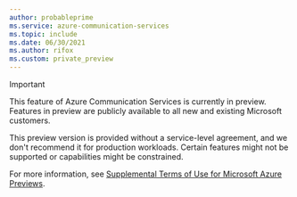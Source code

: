 ```yaml
---
author: probableprime
ms.service: azure-communication-services
ms.topic: include
ms.date: 06/30/2021
ms.author: rifox
ms.custom: private_preview
---
```

> [!IMPORTANT]
> This feature of Azure Communication Services is currently in preview. Features in preview are publicly available to all new and existing Microsoft customers.
>
> This preview version is provided without a service-level agreement, and we don't recommend it for production workloads. Certain features might not be supported or capabilities might be constrained.
>
> For more information, see [Supplemental Terms of Use for Microsoft Azure Previews](https://azure.microsoft.com/support/legal/preview-supplemental-terms/).
